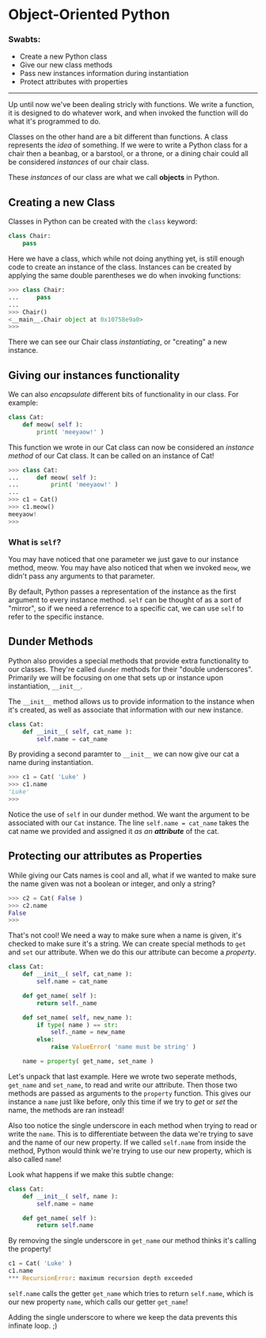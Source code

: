 # Object-Oriented Python

### Swabts:
 - Create a new Python class
 - Give our new class methods
 - Pass new instances information during instantiation
 - Protect attributes with properties
---
Up until now we've been dealing stricly with functions.  We write a function, it is designed to do whatever work, and when invoked the function will do what it's programmed to do.  

Classes on the other hand are a bit different than functions.  A class represents the *idea* of something.  If we were to write a Python class for a chair then a beanbag, or a barstool, or a throne, or a dining chair could all be considered *instances* of our chair class.

These *instances* of our class are what we call **objects** in Python.

## Creating a new Class
Classes in Python can be created with the `class` keyword:

```python
class Chair:
    pass
```

Here we have a class, which while not doing anything yet, is still enough code to create an instance of the class.  Instances can be created by applying the same double parentheses we do when invoking functions:

```python
>>> class Chair:
...     pass
... 
>>> Chair()
<__main__.Chair object at 0x10758e9a0>
>>> 
```

There we can see our Chair class *instantiating*, or "creating" a new instance.

## Giving our instances functionality
We can also *encapsulate* different bits of functionality in our class.  For example:

```python
class Cat:
    def meow( self ):
        print( 'meeyaow!' )
```

This function we wrote in our Cat class can now be considered an *instance method* of our Cat class.  It can be called on an instance of Cat!

```python
>>> class Cat:
...     def meow( self ):
...         print( 'meeyaow!' )
... 
>>> c1 = Cat()
>>> c1.meow()
meeyaow!
>>> 
```

### What is `self`?
You may have noticed that one parameter we just gave to our instance method, meow.  You may have also noticed that when we invoked `meow`, we didn't pass any arguments to that parameter.

By default, Python passes a representation of the instance as the first argument to every instance method.  `self` can be thought of as a sort of "mirror", so if we need a referrence to a specific cat, we can use `self` to refer to the specific instance.

## Dunder Methods
Python also provides a special methods that provide extra functionality to our classes.  They're called `dunder` methods for their "double underscores".  Primarily we will be focusing on one that sets up or instance upon instantiation, `__init__`.

The `__init__` method allows us to provide information to the instance when it's created, as well as associate that information with our new instance.

```python
class Cat:
    def __init__( self, cat_name ):
        self.name = cat_name
```

By providing a second paramter to `__init__` we can now give our cat a name during instantiation.

```python
>>> c1 = Cat( 'Luke' )
>>> c1.name
'Luke'
>>> 
```

Notice the use of `self` in our dunder method.  We want the argument to be associated with our `Cat` instance.  The line `self.name = cat_name` takes the cat name we provided and assigned it *as an **attribute*** of the cat.

## Protecting our attributes as Properties

While giving our Cats names is cool and all, what if we wanted to make sure the name given was not a boolean or integer, and only a string?

```python
>>> c2 = Cat( False )
>>> c2.name
False
>>> 
```

That's not cool!  We need a way to make sure when a name is given, it's checked to make sure it's a string.  We can create special methods to `get` and `set` our attribute.  When we do this our attribute can become a *property*.

```python
class Cat:
    def __init__( self, cat_name ):
        self.name = cat_name

    def get_name( self ):
        return self._name

    def set_name( self, new_name ):
        if type( name ) == str:
            self._name = new_name
        else:
            raise ValueError( 'name must be string' )

    name = property( get_name, set_name )

```

Let's unpack that last example.  Here we wrote two seperate methods, `get_name` and `set_name`, to read and write our attribute.  Then those two methods are passed as arguments to the `property` function.  This gives our instance a `name` just like before, only this time if we try to *get* or *set* the name, the methods are ran instead!

Also too notice the single underscore in each method when trying to read or write the `name`.  This is to differentiate between the data we're trying to save and the name of our new property.  If we called `self.name` from inside the method, Python would think we're trying to use our new property, which is also called `name`!

Look what happens if we make this subtle change:
```python
class Cat:
    def __init__( self, name ):
        self.name = name

    def get_name( self ):
        return self.name
```
By removing the single underscore in `get_name` our method thinks it's calling the property!

```python
c1 = Cat( 'Luke' )
c1.name
*** RecursionError: maximum recursion depth exceeded 
```
`self.name` calls the getter `get_name` which tries to return `self.name`, which is our new property `name`, which calls our getter `get_name`!

Adding the single underscore to where we keep the data prevents this infinate loop.  ;) 